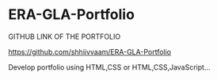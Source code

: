 # ERA-GLA-Portfolio



GITHUB LINK OF THE PORTFOLIO

https://github.com/shhiivvaam/ERA-GLA-Portfolio


Develop portfolio using HTML,CSS or HTML,CSS,JavaScript...

